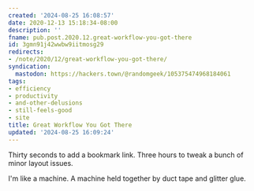 ```yaml
---
created: '2024-08-25 16:08:57'
date: 2020-12-13 15:18:34-08:00
description: ''
fname: pub.post.2020.12.great-workflow-you-got-there
id: 3gmn91j42wwbw9iitmosg29
redirects:
- /note/2020/12/great-workflow-you-got-there/
syndication:
  mastodon: https://hackers.town/@randomgeek/105375474968184061
tags:
- efficiency
- productivity
- and-other-delusions
- still-feels-good
- site
title: Great Workflow You Got There
updated: '2024-08-25 16:09:24'
---
```


Thirty seconds to add a bookmark link. Three hours to tweak a bunch of minor layout issues.

I'm like a machine. A machine held together by duct tape and glitter glue.